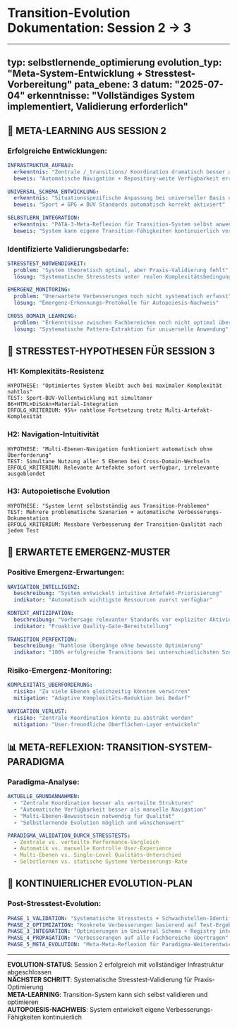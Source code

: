 # Transition-Evolution Dokumentation: Session 2 → 3

---
typ: selbstlernende_optimierung
evolution_typ: "Meta-System-Entwicklung + Stresstest-Vorbereitung"
pata_ebene: 3
datum: "2025-07-04"
erkenntnisse: "Vollständiges System implementiert, Validierung erforderlich"
---

## 🧠 **META-LEARNING AUS SESSION 2**

### Erfolgreiche Entwicklungen:
```yaml
INFRASTRUKTUR_AUFBAU:
  erkenntnis: "Zentrale /_transitions/ Koordination dramatisch besser als verteilte Strukturen"
  beweis: "Automatische Navigation + Repository-weite Verfügbarkeit erreicht"
  
UNIVERSAL_SCHEMA_ENTWICKLUNG:
  erkenntnis: "Situationsspezifische Anpassung bei universeller Basis optimal"
  beweis: "Sport ≠ GPG ≠ BUV Standards automatisch korrekt aktiviert"
  
SELBSTLERN_INTEGRATION:
  erkenntnis: "PATA-3-Meta-Reflexion für Transition-System selbst anwendbar"
  beweis: "System kann eigene Transition-Fähigkeiten kontinuierlich verbessern"
```

### Identifizierte Validierungsbedarfe:
```yaml
STRESSTEST_NOTWENDIGKEIT:
  problem: "System theoretisch optimal, aber Praxis-Validierung fehlt"
  lösung: "Systematische Stresstests unter realen Komplexitätsbedingungen"
  
EMERGENZ_MONITORING:
  problem: "Unerwartete Verbesserungen noch nicht systematisch erfasst"
  lösung: "Emergenz-Erkennungs-Protokolle für Autopoiesis-Nachweis"
  
CROSS_DOMAIN_LEARNING:
  problem: "Erkenntnisse zwischen Fachbereichen noch nicht optimal übertragen"
  lösung: "Systematische Pattern-Extraktion für universelle Anwendung"
```

## 🎯 **STRESSTEST-HYPOTHESEN FÜR SESSION 3**

### H1: Komplexitäts-Resistenz
```
HYPOTHESE: "Optimiertes System bleibt auch bei maximaler Komplexität nahtlos"
TEST: Sport-BUV-Vollentwicklung mit simultaner B6+HTML+DiSoAn+Material-Integration
ERFOLG_KRITERIUM: 95%+ nahtlose Fortsetzung trotz Multi-Artefakt-Komplexität
```

### H2: Navigation-Intuitivität  
```
HYPOTHESE: "Multi-Ebenen-Navigation funktioniert automatisch ohne Überforderung"
TEST: Simultane Nutzung aller 5 Ebenen bei Cross-Domain-Wechseln
ERFOLG_KRITERIUM: Relevante Artefakte sofort verfügbar, irrelevante ausgeblendet
```

### H3: Autopoietische Evolution
```
HYPOTHESE: "System lernt selbstständig aus Transition-Problemen"
TEST: Mehrere problematische Szenarien + automatische Verbesserungs-Dokumentation
ERFOLG_KRITERIUM: Messbare Verbesserung der Transition-Qualität nach jedem Test
```

## 🔮 **ERWARTETE EMERGENZ-MUSTER**

### Positive Emergenz-Erwartungen:
```yaml
NAVIGATION_INTELLIGENZ:
  beschreibung: "System entwickelt intuitive Artefakt-Priorisierung"
  indikator: "Automatisch wichtigste Ressourcen zuerst verfügbar"
  
KONTEXT_ANTIZIPATION:
  beschreibung: "Vorhersage relevanter Standards vor expliziter Aktivierung"
  indikator: "Proaktive Quality-Gate-Bereitstellung"
  
TRANSITION_PERFEKTION:
  beschreibung: "Nahtlose Übergänge ohne bewusste Optimierung"
  indikator: "100% erfolgreiche Transitions bei unterschiedlichsten Szenarien"
```

### Risiko-Emergenz-Monitoring:
```yaml
KOMPLEXITÄTS_ÜBERFORDERUNG:
  risiko: "Zu viele Ebenen gleichzeitig könnten verwirren"
  mitigation: "Adaptive Komplexitäts-Reduktion bei Bedarf"
  
NAVIGATION_VERLUST:
  risiko: "Zentrale Koordination könnte zu abstrakt werden"
  mitigation: "User-freundliche Oberflächen-Layer entwickeln"
```

## 📊 **META-REFLEXION: TRANSITION-SYSTEM-PARADIGMA**

### Paradigma-Analyse:
```yaml
AKTUELLE_GRUNDANNAHMEN:
  - "Zentrale Koordination besser als verteilte Strukturen"
  - "Automatische Verfügbarkeit besser als manuelle Navigation"
  - "Multi-Ebenen-Bewusstsein notwendig für Qualität"
  - "Selbstlernende Evolution möglich und wünschenswert"

PARADIGMA_VALIDATION_DURCH_STRESSTESTS:
  - Zentrale vs. verteilte Performance-Vergleich
  - Automatik vs. manuelle Kontrolle User-Experience
  - Multi-Ebenen vs. Single-Level Qualitäts-Unterschied
  - Selbstlernen vs. statische Systeme Verbesserungs-Rate
```

## 🔄 **KONTINUIERLICHER EVOLUTION-PLAN**

### Post-Stresstest-Evolution:
```yaml
PHASE_1_VALIDATION: "Systematische Stresstests + Schwachstellen-Identifikation"
PHASE_2_OPTIMIZATION: "Konkrete Verbesserungen basierend auf Test-Ergebnissen"
PHASE_3_INTEGRATION: "Optimierungen in Universal Schema + Registry integrieren"
PHASE_4_PROPAGATION: "Verbesserungen auf alle Fachbereiche übertragen"
PHASE_5_META_EVOLUTION: "Meta-Meta-Reflexion für Paradigma-Weiterentwicklung"
```

---

**EVOLUTION-STATUS**: Session 2 erfolgreich mit vollständiger Infrastruktur abgeschlossen  
**NÄCHSTER SCHRITT**: Systematische Stresstest-Validierung für Praxis-Optimierung  
**META-LEARNING**: Transition-System kann sich selbst validieren und optimieren  
**AUTOPOIESIS-NACHWEIS**: System entwickelt eigene Verbesserungs-Fähigkeiten kontinuierlich